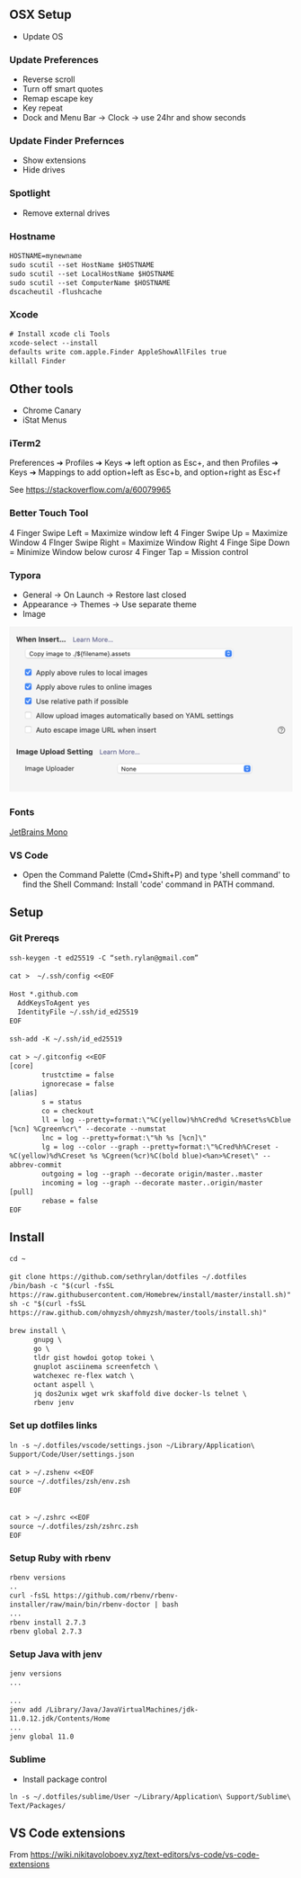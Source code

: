 ## OSX Setup

* Update OS

### Update Preferences
* Reverse scroll
* Turn off smart quotes
* Remap escape key
* Key repeat
* Dock and Menu Bar -> Clock -> use 24hr and show seconds

### Update Finder Prefernces
* Show extensions
* Hide drives

### Spotlight
* Remove external drives


### Hostname

```shell
HOSTNAME=mynewname
sudo scutil --set HostName $HOSTNAME
sudo scutil --set LocalHostName $HOSTNAME
sudo scutil --set ComputerName $HOSTNAME
dscacheutil -flushcache
```

### Xcode

```shell
# Install xcode cli Tools
xcode-select --install
defaults write com.apple.Finder AppleShowAllFiles true
killall Finder
```

## Other tools

* Chrome Canary
* iStat Menus


### iTerm2

Preferences ➔ Profiles ➔ Keys ➔ left option as Esc+, and then Profiles ➔ Keys ➔ Mappings to add option+left as Esc+b, and option+right as Esc+f

See https://stackoverflow.com/a/60079965

### Better Touch Tool

4 Finger Swipe Left = Maximize window left
4 Finger Swipe Up = Maximize Window
4 FInger Swipe Right = Maximize Window Right
4 Finge Sipe Down = Minimize Window below curosr
4 Finger Tap = Mission control

### Typora

* General -> On Launch -> Restore last closed
* Appearance -> Themes -> Use separate theme
* Image

![Image](./typora-image.png)


### Fonts
[JetBrains Mono](https://www.jetbrains.com/lp/mono/)

### VS Code

* Open the Command Palette (Cmd+Shift+P) and type 'shell command' to find the Shell Command: Install 'code' command in PATH command.



## Setup

### Git Prereqs

```shell
ssh-keygen -t ed25519 -C “seth.rylan@gmail.com”

cat >  ~/.ssh/config <<EOF

Host *.github.com
  AddKeysToAgent yes
  IdentityFile ~/.ssh/id_ed25519
EOF

ssh-add -K ~/.ssh/id_ed25519

cat > ~/.gitconfig <<EOF
[core]
        trustctime = false
        ignorecase = false
[alias]
        s = status
        co = checkout
        ll = log --pretty=format:\"%C(yellow)%h%Cred%d %Creset%s%Cblue [%cn] %Cgreen%cr\" --decorate --numstat
        lnc = log --pretty=format:\"%h %s [%cn]\"
        lg = log --color --graph --pretty=format:\"%Cred%h%Creset -%C(yellow)%d%Creset %s %Cgreen(%cr)%C(bold blue)<%an>%Creset\" --abbrev-commit
        outgoing = log --graph --decorate origin/master..master
        incoming = log --graph --decorate master..origin/master
[pull]
        rebase = false
EOF
```


## Install

```shell
cd ~

git clone https://github.com/sethrylan/dotfiles ~/.dotfiles
/bin/bash -c "$(curl -fsSL https://raw.githubusercontent.com/Homebrew/install/master/install.sh)"
sh -c "$(curl -fsSL https://raw.github.com/ohmyzsh/ohmyzsh/master/tools/install.sh)"

brew install \
      gnupg \
      go \
      tldr gist howdoi gotop tokei \
      gnuplot asciinema screenfetch \
      watchexec re-flex watch \
      octant aspell \
      jq dos2unix wget wrk skaffold dive docker-ls telnet \
      rbenv jenv
```

### Set up dotfiles links

```shell
ln -s ~/.dotfiles/vscode/settings.json ~/Library/Application\ Support/Code/User/settings.json

cat > ~/.zshenv <<EOF
source ~/.dotfiles/zsh/env.zsh
EOF


cat > ~/.zshrc <<EOF
source ~/.dotfiles/zsh/zshrc.zsh
EOF
```


### Setup Ruby with rbenv

```shell
rbenv versions
..
curl -fsSL https://github.com/rbenv/rbenv-installer/raw/main/bin/rbenv-doctor | bash
...
rbenv install 2.7.3
rbenv global 2.7.3
```

### Setup Java with jenv

```shell
jenv versions
...

...
jenv add /Library/Java/JavaVirtualMachines/jdk-11.0.12.jdk/Contents/Home
...
jenv global 11.0
```


### Sublime
* Install package control

```shell
ln -s ~/.dotfiles/sublime/User ~/Library/Application\ Support/Sublime\ Text/Packages/
```

## VS Code extensions

From https://wiki.nikitavoloboev.xyz/text-editors/vs-code/vs-code-extensions






